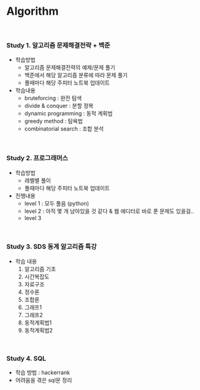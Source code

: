 # Algorithm

<br>

### Study 1. 알고리즘 문제해결전략 + 백준
- 학습방법
    * 알고리즘 문제해결전략의 예제/문제 풀기
    * 백준에서 해당 알고리즘 분류에 따라 문제 풀기
    * 풀때마다 해당 주피터 노트북 업데이트
- 학습내용
    * bruteforcing : 완전 탐색
    * divide & conquer : 분할 정복
    * dynamic programming : 동적 계획법
    * greedy method : 탐욕법
    * combinatorial search : 조합 분석

<br>

### Study 2. 프로그래머스
- 학습방법
    - 레벨별 풀이
    - 풀때마다 해당 주피터 노트북 업데이트
- 진행내용
    * level 1 : 모두 풀음 (python)
    * level 2 : 아직 몇 개 남아있을 것 같다 & 웹 에디터로 바로 푼 문제도 있을걸..
    * level 3

<br>

### Study 3. SDS 동계 알고리즘 특강
- 학습 내용
   1. 알고리즘 기초
   2. 시간복잡도
   3. 자료구조
   4. 정수론
   5. 조합론
   6. 그래프1
   7. 그래프2
   8. 동적계획법1
   9. 동적계획법2

<br>

### Study 4. SQL
- 학습 방법 : hackerrank  
- 어려움을 겪은 sql문 정리  

